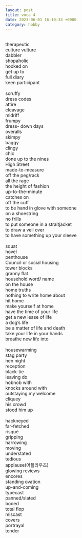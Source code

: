 ```yaml
---
layout: post
title: voca 4
date: 2023-06-01 16:10:33 +0900
category: hobby
---
```

<br/>
therapeutic
<br/>
culture vulture
<br/>
dabbler
<br/>
shopaholic
<br/>
hooked on
<br/>
get up to
<br/>
full diary
<br/>
keen participant
<br/>
<br/>
scruffy
<br/>
dress codes
<br/>
attire
<br/>
cleavage
<br/>
midriff
<br/>
frumpy
<br/>
dress- down days
<br/>
overalls
<br/>
skimpy
<br/>
baggy
<br/>
clingy
<br/>
chic
<br/>
done up to the nines
<br/>
High Street
<br/>
made-to-measure
<br/>
off the peg/rack
<br/>
all the rage
<br/>
the height of fashion
<br/>
up-to-the-minute
<br/>
catches on
<br/>
off the cuff
<br/>
to be hand in glove with someone
<br/>
on a shoestring
<br/>
no frills
<br/>
to put someone in a straitjacket
<br/>
to draw a veil over
<br/>
to have something up your sleeve 
<br/>
<br/>
squat
<br/>
hovel
<br/>
penthouse
<br/>
Council or social housing
<br/>
tower blocks
<br/>
granny flat
<br/>
household word/ name
<br/>
on the house
<br/>
home truths
<br/>
nothing to write home about
<br/>
hit home
<br/>
make yourself at home
<br/>
have the time of your life
<br/>
get a new lease of life
<br/>
a dog’s life
<br/>
be a matter of life and death
<br/>
take your life in your hands
<br/>
breathe new life into
<br/>
<br/>
housewarming
<br/>
stag party
<br/>
hen night
<br/>
reception
<br/>
black-tie
<br/>
leaving do
<br/>
hobnob with
<br/>
knocks around with
<br/>
outstaying my welcome
<br/>
cliquey
<br/>
his crowd
<br/>
stood him up
<br/>
<br/>
hackneyed
<br/>
far-fetched
<br/>
risqué
<br/>
gripping
<br/>
harrowing
<br/>
moving
<br/>
understated
<br/>
tedious
<br/>
applause(어플라우즈)
<br/>
glowing reviews
<br/>
encores
<br/>
standing ovation
<br/>
up-and-coming
<br/>
typecast
<br/>
panned/slated
<br/>
booed
<br/>
total flop
<br/>
miscast
<br/>
covers 
<br/>
portrayal
<br/>
tender